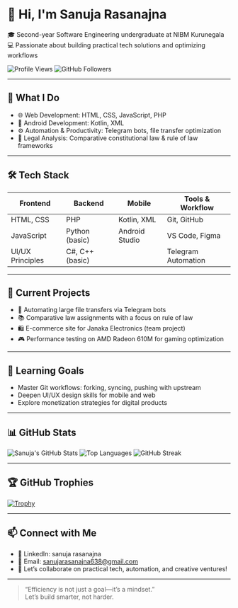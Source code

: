 # 👋 Hi, I'm Sanuja Rasanajna

🎓 Second-year Software Engineering undergraduate at NIBM Kurunegala  
💻 Passionate about building practical tech solutions and optimizing workflows   

![Profile Views](https://komarev.com/ghpvc/?username=SanujaRasanajna2007&label=Profile%20views&color=0e75b6&style=flat)
![GitHub Followers](https://img.shields.io/github/followers/SanujaRasanajna2007?label=Follow&style=social)

---

## 🚀 What I Do

- 🌐 Web Development: HTML, CSS, JavaScript, PHP  
- 📱 Android Development: Kotlin, XML  
- ⚙️ Automation & Productivity: Telegram bots, file transfer optimization  
- 🧠 Legal Analysis: Comparative constitutional law & rule of law frameworks  

---

## 🛠️ Tech Stack

| Frontend        | Backend         | Mobile         | Tools & Workflow     |
|-----------------|-----------------|----------------|-----------------------|
| HTML, CSS       | PHP             | Kotlin, XML    | Git, GitHub           |
| JavaScript      | Python (basic)  | Android Studio | VS Code, Figma        |
| UI/UX Principles| C#, C++ (basic) |                | Telegram Automation   |

---

## 📌 Current Projects

- 🔄 Automating large file transfers via Telegram bots  
- 📚 Comparative law assignments with a focus on rule of law  
- 🛍️ E-commerce site for Janaka Electronics (team project)  
- 🎮 Performance testing on AMD Radeon 610M for gaming optimization

---

## 🌱 Learning Goals

- Master Git workflows: forking, syncing, pushing with upstream  
- Deepen UI/UX design skills for mobile and web  
- Explore monetization strategies for digital products

---

## 📊 GitHub Stats

![Sanuja's GitHub Stats](https://github-readme-stats.vercel.app/api?username=SanujaRasanajna2007&show_icons=true&theme=radical)
![Top Languages](https://github-readme-stats.vercel.app/api/top-langs/?username=SanujaRasanajna2007&layout=compact&theme=radical)
![GitHub Streak](https://github-readme-streak-stats.herokuapp.com/?user=SanujaRasanajna2007&theme=radical)

---

## 🏆 GitHub Trophies

[![Trophy](https://github-profile-trophy.vercel.app/?username=SanujaRasanajna2007&theme=onedark)](https://github.com/SanujaRasanajna2007)


---

## 📫 Connect with Me

- 💼 LinkedIn: sanuja rasanajna 
- 📧 Email: sanujarasanajna638@gmail.com  
- 🧠 Let’s collaborate on practical tech, automation, and creative ventures!

---

> “Efficiency is not just a goal—it’s a mindset.”  
> Let’s build smarter, not harder.
